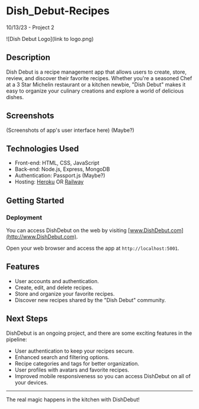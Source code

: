 # Dish_Debut-Recipes
10/13/23 - Project 2



![Dish Debut Logo](link to logo.png)

## Description

Dish Debut is a recipe management app that allows users to create, store, review, and discover their favorite recipes. Whether you're a seasoned Chef at a 3 Star Michelin restaurant or a kitchen newbie, "Dish Debut" makes it easy to organize your culinary creations and explore a world of delicious dishes.

## Screenshots

(Screenshots of app's user interface here) (Maybe?)

## Technologies Used

- Front-end: HTML, CSS, JavaScript
- Back-end: Node.js, Express, MongoDB
- Authentication: Passport.js (Maybe?)
- Hosting: [Heroku](https://www.heroku.com) OR [Railway](https://www.railway.com)

## Getting Started

### Deployment

You can access DishDebut on the web by visiting [www.DishDebut.com](http://www.DishDebut.com).

Open your web browser and access the app at `http://localhost:5001`.

## Features

- User accounts and authentication.
- Create, edit, and delete recipes.
- Store and organize your favorite recipes.
- Discover new recipes shared by the "Dish Debut" community.

## Next Steps

DishDebut is an ongoing project, and there are some exciting features in the pipeline:

- User authentication to keep your recipes secure.
- Enhanced search and filtering options.
- Recipe categories and tags for better organization.
- User profiles with avatars and favorite recipes.
- Improved mobile responsiveness so you can access DishDebut on all of your devices.

---
The real magic happens in the kitchen with DishDebut!

